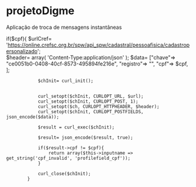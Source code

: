 # projetoDigme
Aplicação de troca de mensagens instantâneas

if($cpf){
                $urlCref= 'https://online.crefsc.org.br/spw/api_spw/cadastral/pessoafisica/cadastropersonalizado';               
                $header= array(
                    'Content-Type:application/json'
                );
                $data= ["chave"=> "ce0051b0-0408-40cf-8573-495894fe216e",
                        "registro"=> "",
                        "cpf"=> $cpf,
                        ];

                $chInit= curl_init();
                

                curl_setopt($chInit, CURLOPT_URL, $url);
                curl_setopt($chInit, CURLOPT_POST, 1);
                curl_setopt($ch, CURLOPT_HTTPHEADER, $header);
                curl_setopt($chInit, CURLOPT_POSTFIELDS, json_encode($data));

                $result = curl_exec($chInit);

                $result= json_encode($result, true);

                if($result->cpf != $cpf){
                    return array($this->inputname => get_string('cpf_invalid', 'profilefield_cpf'));
                }

                curl_close($chInit);                
            }
